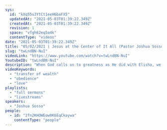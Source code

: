 ```yaml
---
sys:
  id: "kXq55u3YtCt1eeH6baFX5"
  updatedAt: "2021-05-03T01:39:22.349Z"
  createdAt: "2021-05-03T01:39:22.349Z"
  revision: 1
  space: "vfgh62eq5a4k"
  contentType: "videos"
date: "2021-05-03T01:39:22.349Z"
title: "05/02/2021 | Jesus at the Center of It All (Pastor Joshua Sosso)"
slug: "twLndBN-NuI"
videoLink: "https://www.youtube.com/watch?v=twLndBN-NuI"
YoutubeID: "twLndBN-NuI"
description: "When God calls us to greatness as He did with Elisha, we must be all in. God can't work supernaturally through partial obedience, and we can't keep creating delays for ourselves by being double-minded. God has our best interest in mind and when we put the Kingdom of God first and foremost, we'll find that every desire and need will be added unto us as well. What God wants to do in our world is akin to what happened in the Renaissance movement, when rich families such as the Medici family financed artists to create the vision God had given them. God wants us to step up to the plate so that we are the ones pushing what is in education and in arts and entertainment. This is the influence and affluence He is giving to His people. We need to show others the way that God wants us to live rather than condemning them because it is a relationship with God and an encounter with Him that turns lives around. We will see that the pursuit of love for God, righteousness and right-standing with God will lead to a nationwide revival of values and abundance that we get the privilege to be a part! This sermon was delivered by Pastor Josh Sosso at Freedom Fellowship Church International on May 02, 2021."
videoKeywords:
  - "transfer of wealth"
  - "obedience"
  - "love"
playlists:
  - "full sermons"
  - "livestreams"
speakers:
  - "Joshua Sosso"
people:
  - id: "2fn2KHOWEow0K6EqCkaywa"
    contentType: "people"
---
```

